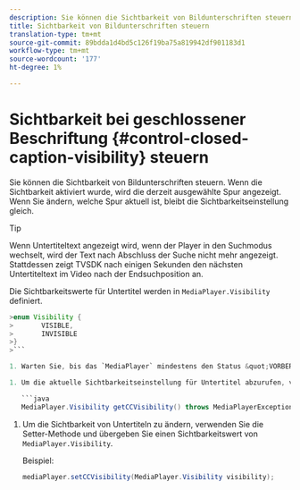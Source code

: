 ```yaml
---
description: Sie können die Sichtbarkeit von Bildunterschriften steuern. Wenn die Sichtbarkeit aktiviert wurde, wird die derzeit ausgewählte Spur angezeigt. Wenn Sie ändern, welche Spur aktuell ist, bleibt die Sichtbarkeitseinstellung gleich.
title: Sichtbarkeit von Bildunterschriften steuern
translation-type: tm+mt
source-git-commit: 89bdda1d4bd5c126f19ba75a819942df901183d1
workflow-type: tm+mt
source-wordcount: '177'
ht-degree: 1%

---
```



# Sichtbarkeit bei geschlossener Beschriftung {#control-closed-caption-visibility} steuern

Sie können die Sichtbarkeit von Bildunterschriften steuern. Wenn die Sichtbarkeit aktiviert wurde, wird die derzeit ausgewählte Spur angezeigt. Wenn Sie ändern, welche Spur aktuell ist, bleibt die Sichtbarkeitseinstellung gleich.

>[!TIP]
>
>Wenn Untertiteltext angezeigt wird, wenn der Player in den Suchmodus wechselt, wird der Text nach Abschluss der Suche nicht mehr angezeigt. Stattdessen zeigt TVSDK nach einigen Sekunden den nächsten Untertiteltext im Video nach der Endsuchposition an.
>
>Die Sichtbarkeitswerte für Untertitel werden in `MediaPlayer.Visibility` definiert.
>
>
```java
>enum Visibility {  
>       VISIBLE,  
>       INVISIBLE 
>}
>```

1. Warten Sie, bis das `MediaPlayer` mindestens den Status &quot;VORBEREITET&quot;aufweist. Weitere Informationen finden Sie unter [Warten auf einen gültigen Status](../../../../tvsdk-3x-android-prog/android-3x-content-playback-options-android2/ui-configure/android-3x-ui-state-prepared-wait-for.md).

1. Um die aktuelle Sichtbarkeitseinstellung für Untertitel abzurufen, verwenden Sie die get-Methode in `MediaPlayer`, die einen Sichtbarkeitswert zurückgibt.

   ```java
   MediaPlayer.Visibility getCCVisibility() throws MediaPlayerException;
   ```

1. Um die Sichtbarkeit von Untertiteln zu ändern, verwenden Sie die Setter-Methode und übergeben Sie einen Sichtbarkeitswert von `MediaPlayer.Visibility`.

   Beispiel:

   ```java
   mediaPlayer.setCCVisibility(MediaPlayer.Visibility visibility);
   ```
